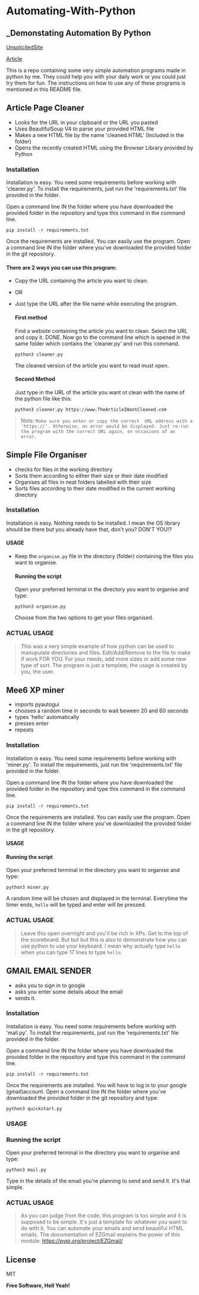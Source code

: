 # Automating-With-Python
## _Demonstating Automation By Python

[UnsolicitedSite]([https://unsolicitedsite.co.in](https://unsolicitedsite.netlify.app/))

[Article](https://unsolicitedsite.netlify.app/blogpage/posts/post5/post.html)

This is a repo containing some very simple automation programs made in python by me. They could help you with your daily work or you could just try them for fun.
The instructions on how to use any of these programs is mentioned in this README file.



## Article Page Cleaner

- Looks for the URL in your clipboard or the URL you pasted
- Uses BeautifulSoup V4 to parse your provided HTML file
- Makes a new HTML file by the name 'cleaned.HTML' (Included in the folder)
- Opens the recently created HTML using the Browser Library provided by Python

### Installation
Installation is easy. You need some requirements before working with 'cleaner.py'. To install the requirements, just run the 'requirements.txt' file provided in the folder.

Open a command line IN the folder where you have downloaded the provided folder in the repository and type this command in the command line.

``` 
pip install -r requirements.txt
```

Once the requirements are installed. You can easily use the program. Open a command line IN the folder where you've downloaded the provided folder in the git repository. 

#### There are 2 ways you can use this program:
- Copy the URL containing the article you want to clean. 
- OR
- Just type the URL after the file name while executing the program.

    #### First method
    Find a website containing the article you want to clean. Select the URL and copy it. DONE.
    Now go to the command line which is opened in the same folder which contains the 'cleaner.py' and run this command.
    ```
    python3 cleaner.py
    ```
     The cleaned version of the article you want to read must open.

    #### Second Method
    Just type in the URL of the article you want ot clean with the name of the python file like this:
    ```
    python3 cleaner.py https://www.TheArticleIWantCleaned.com
    ```
> Note: `Make sure you enter or copy the correct  URL address with a 'https://'. Otherwise, an error would be displayed. Just re-run the program with the correct URL again, on occasions of an error.`

## Simple File Organiser

- checks for files in the working directory
- Sorts them according to either their size or their date modified
- Organises all files in neat folders labelled with their size
- Sorts files according to their date modified in the current working directory

### Installation
Installation is easy. Nothing needs to be installed. I mean the OS library should be there but you already have that, don't you? DON'T YOU!?

#### USAGE
- Keep the `organise.py` file in the directory (folder) containing the files you want to organise.

    #### Running the script
    Open your preferred terminal in the directory you want to organise and type:
    ```
    python3 organise.py
    ```
    
    Choose from the two options to get your files organised.
    
### ACTUAL USAGE
> This was a very simple example of how python can be used to manupulate directories and files. Edit/Add/Remove to the file to make if work FOR YOU. For your needs, add more sizes or add some new type of sort. The program is just a template, the usage is created by you, the user.

## Mee6 XP miner

- imports pyautogui
- chooses a random time in seconds to wait beween 20 and 60 seconds
- types 'hello' automatically
- presses enter
- repeats

### Installation
Installation is easy. You need some requirements before working with 'miner.py'. To install the requirements, just run the 'requirements.txt' file provided in the folder.

Open a command line IN the folder where you have downloaded the provided folder in the repository and type this command in the command line.

``` 
pip install -r requirements.txt
```

Once the requirements are installed. You can easily use the program. Open a command line IN the folder where you've downloaded the provided folder in the git repository. 

#### USAGE

 #### Running the script

 Open your preferred terminal in the directory you want to organise and type:
 ```
 python3 miner.py
 ```
    
 A random time will be chosen and displayed in the terminal. Everytime the timer ends, `hello` will be typed and enter will be pressed.
    
### ACTUAL USAGE
> Leave this open overnight and you'll be rich in XPs. Get to the top of the scoreboard. But but but this is also to demonstrate how you can use python to use your keyboard. I mean why actually type `hello` when you can type 17 lines to type `hello`.

## GMAIL EMAIL SENDER

- asks you to sign in to google
- asks you enter some details about the email
- sends it.

### Installation
Installation is easy. You need some requirements before working with 'mail.py'. To install the requirements, just run the 'requirements.txt' file provided in the folder.

Open a command line IN the folder where you have downloaded the provided folder in the repository and type this command in the command line.

``` 
pip install -r requirements.txt
```

Once the requirements are installed. You will have to log in to your google (gmail)account. Open a command line IN the folder where you've downloaded the provided folder in the git repository and type:

```
python3 quickstart.py
```

### USAGE

### Running the script
Open your preferred terminal in the directory you want to organise and type:
```
python3 mail.py
```
    
Type in the details of the email you're planning to send and send it. It's that simple.
    
### ACTUAL USAGE
> As you can judge from the code, this program is too simple and it is supposed to be simple. It's just a template for whatever you want to do with it. You can automate your emails and send beautiful HTML emails. The documentation of EZGmail explains the power of this module: https://pypi.org/project/EZGmail/


## License

MIT

**Free Software, Hell Yeah!**
